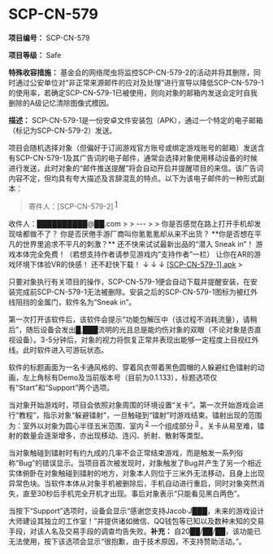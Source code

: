 # SCP-CN-579

**项目编号：** SCP-CN-579

**项目等级：** Safe

**特殊收容措施：** 基金会的网络爬虫将监控SCP-CN-579-2的活动并将其删除，同时通过公安单位对“非正常来源邮件的应对及处理”进行宣导以降低SCP-CN-579-1的使用率，若确定SCP-CN-579-1已被使用，则向对象的邮箱内发送会定时自我删除的A级记忆清除图像式模因。

**描述：** SCP-CN-579-1是一份安卓文件安装包（APK），通过一个特定的电子邮箱（标记为SCP-CN-579-2）发送。

项目会随机选择对象（但偏好于订阅游戏官方账号或绑定游戏账号的邮箱）发送含有SCP-CN-579-1及其广告词的电子邮件，通常会选择对象使用移动设备的时候进行发送，此时对象的“邮件推送提醒”将会自动开启并提醒项目的来信。该广告词内容不定，但均具有夸大描述及言辞混乱的特点。以下为该电子邮件的一种形式副本：


> 寄件人：[SCP-CN-579-2]<sup class='footnoteref'>
 <a shape='rect' class='footnoteref' id='footnoteref-1' href='javascript:;' onclick='WIKIDOT.page.utils.scrollToReference(&apos;footnote-1&apos;)'>1</a>
</sup>
收件人：██████████@██.com
> 
> 
---
> 
> 你是否感觉在路上打开手机却发现啥都做不了？
你是否厌倦手游厂商叫你氪氪氪却从来不出货？
**你是否想在平凡的世界里追求不平凡的刺激？** 
还不快来试试最新出品的“潜入 Sneak in”！
游戏本体完全免费！（若想支持作者请参见游戏内“支持作者”一栏）
让你在AR的游戏环境下体验VR的快感！
还不赶快下载！
↓ ↓ ↓
<span style='text-decoration: underline;'>[SCP-CN-579-1].apk</span>
> 

只要对象执行有关项目的操作，SCP-CN-579-1便会自动下载并提醒安装，在安装完成前SCP-CN-579-1无法被删除。安装之后的SCP-CN-579-1图标为被红外线阻挡的金属门，软件名为“Sneak in”。

第一次打开该软件后，该软件会提示“功能包解压中（该过程不消耗流量），请稍后”，随后设备会发出█,███流明的光且总是能灼伤对象的双眼（不论对象是否直视设备）。3-5分钟后，对象的视力将恢复正常并表现出能够一定程度上目视红外线。此时软件进入可游玩状态。

软件的标题画面为一名卡通风格的、穿着风衣带着黑色圆帽的人躲避红色镭射的动画，左上角标有Demo及当前版本号（目前为0.1.133），标题选项仅有“Start”和“Support”两个选项。

当对象开始游戏时，项目会依照对象周围的环境设置“关卡”。第一次开始游戏会进行“教程”，指示对象“躲避镭射”，一旦触碰到“镭射”时游戏结束。镭射出现的范围为：室外以对象为圆心半径五米范围、室内<sup class='footnoteref'>
 <a shape='rect' class='footnoteref' id='footnoteref-2' href='javascript:;' onclick='WIKIDOT.page.utils.scrollToReference(&apos;footnote-2&apos;)'>2</a>
</sup>一个组成部分<sup class='footnoteref'>
 <a shape='rect' class='footnoteref' id='footnoteref-3' href='javascript:;' onclick='WIKIDOT.page.utils.scrollToReference(&apos;footnote-3&apos;)'>3</a>
</sup>。关卡从易至难，镭射的数量会逐渐增多，亦出现移动、连闪、折射、散射等类型。

当对象触碰到镭射时有约九成的几率不会正常结束游戏，而是触发一系列俗称“Bug”的错误显示。当项目首次被发现时，对象触发了Bug并产生了另一个相近实体俯卧在对象触碰到镭射的地方，对象本人则位于三米外无法移动，且身上出现异常色块。当软件本体从对象手机被删除后，手机自动进行重启，同时对象突然消失，直至30秒后手机完全开机才出现。事后对象表示“只能看见黑白两色”。

当按下“Support”选项时，设备会显示“感谢您支持Jacob·J███，未来的游戏设计大师建设其独立的工作室！”并提供诸如微信、QQ钱包等已知以及数种未知的交易手段，对该人名及交易手段的调查均告失败。**补充：** 自20██/██/██，该功能已无法使用，按下该选项会显示“很抱歉，由于技术原因，不支持赞助活动。”。




